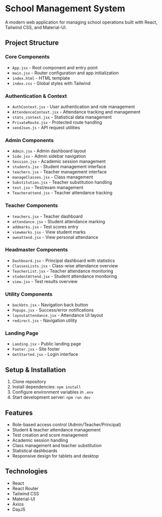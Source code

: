 # School Management System

A modern web application for managing school operations built with React, Tailwind CSS, and Material-UI.

## Project Structure

### Core Components
- `App.jsx` - Root component and entry point
- `main.jsx` - Router configuration and app initialization 
- `index.html` - HTML template
- `index.css` - Global styles with Tailwind

### Authentication & Context
- `AuthContext.jsx` - User authentication and role management
- `AttendenceContext.jsx` - Attendance tracking and management
- `stats_context.jsx` - Statistical data management
- `PrivateRoute.jsx` - Protected route handling
- `sendJson.js` - API request utilities

### Admin Components
- `Admin.jsx` - Admin dashboard layout
- `Side.jsx` - Admin sidebar navigation
- `Session.jsx` - Academic session management
- `students.jsx` - Student management interface
- `teachers.jsx` - Teacher management interface
- `manageClasses.jsx` - Class management
- `Substitution.jsx` - Teacher substitution handling
- `test.jsx` - Test/exam management
- `Teacherattend.jsx` - Teacher attendance tracking

### Teacher Components
- `teachers.jsx` - Teacher dashboard
- `attendance.jsx` - Student attendance marking
- `addmarks.jsx` - Test scores entry
- `viewmarks.jsx` - View student marks
- `ownattend.jsx` - View personal attendance

### Headmaster Components 
- `Dashboard.jsx` - Principal dashboard with statistics
- `ClassesLists.jsx` - Class-wise attendance overview
- `TeacherList.jsx` - Teacher attendance monitoring
- `studentAttend.jsx` - Student attendance monitoring
- `view.jsx` - Test results overview

### Utility Components
- `backbtn.jsx` - Navigation back button
- `Popups.jsx` - Success/error notifications
- `layoutattendance.jsx` - Attendance UI layout
- `redirect.jsx` - Navigation utility

### Landing Page
- `Landing.jsx` - Public landing page
- `Footer.jsx` - Site footer
- `GetStarted.jsx` - Login interface

## Setup & Installation

1. Clone repository
2. Install dependencies: `npm install`
3. Configure environment variables in `.env`
4. Start development server: `npm run dev`

## Features

- Role-based access control (Admin/Teacher/Principal)
- Student & teacher attendance management
- Test creation and score management 
- Academic session handling
- Class management and teacher substitution
- Statistical dashboards
- Responsive design for tablets and desktop

## Technologies

- React
- React Router
- Tailwind CSS
- Material-UI
- Axios
- DayJS